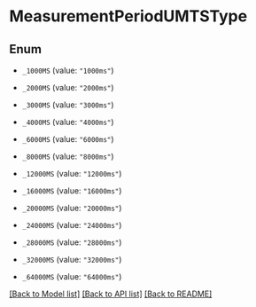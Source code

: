 # MeasurementPeriodUMTSType

## Enum


* `_1000MS` (value: `"1000ms"`)

* `_2000MS` (value: `"2000ms"`)

* `_3000MS` (value: `"3000ms"`)

* `_4000MS` (value: `"4000ms"`)

* `_6000MS` (value: `"6000ms"`)

* `_8000MS` (value: `"8000ms"`)

* `_12000MS` (value: `"12000ms"`)

* `_16000MS` (value: `"16000ms"`)

* `_20000MS` (value: `"20000ms"`)

* `_24000MS` (value: `"24000ms"`)

* `_28000MS` (value: `"28000ms"`)

* `_32000MS` (value: `"32000ms"`)

* `_64000MS` (value: `"64000ms"`)


[[Back to Model list]](../README.md#documentation-for-models) [[Back to API list]](../README.md#documentation-for-api-endpoints) [[Back to README]](../README.md)


